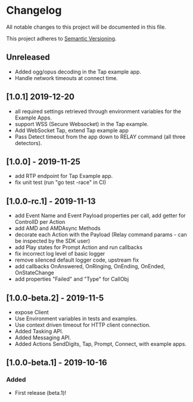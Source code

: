 # Changelog
All notable changes to this project will be documented in this file.

This project adheres to [Semantic Versioning](https://semver.org/spec/v2.0.0.html).

## Unreleased
 - Added ogg/opus decoding in the Tap example app.
 - Handle network timeouts at connect time.

## [1.0.1] 2019-12-20
 - all required settings retrieved through environment variables for the Example Apps.
 - support WSS (Secure Websocket) in the Tap example.
 - Add WebSocket Tap, extend Tap example app
 - Pass Detect timeout from the app down to RELAY command (all three detectors).

## [1.0.0] - 2019-11-25
- add RTP endpoint for Tap Example app. 
- fix unit test (run "go test -race" in CI)

## [1.0.0-rc.1] - 2019-11-13
- add Event Name and Event Payload properties per call, add getter for ControlID per Action
- add AMD and AMDAsync Methods
- decorate each Action with the Payload (Relay command params - can be inspected by the SDK user)
- add Play states for Prompt Action and run callbacks
- fix incorrect log level of basic logger
- remove silenced default logger code, upstream fix
- add callbacks OnAnswered, OnRinging, OnEnding, OnEnded, OnStateChange
- add properties "Failed" and "Type" for CallObj 

## [1.0.0-beta.2] - 2019-11-5
- expose Client 
- Use Environment variables in tests and examples.
- Use context driven timeout for HTTP client connection.
- Added Tasking API.
- Added Messaging API.
- Added Actions SendDigits, Tap, Prompt, Connect, with example apps.

## [1.0.0-beta.1] - 2019-10-16
### Added
- First release (beta.1)!

<!---
### Added
### Changed
### Removed
### Fixed
### Security
-->
